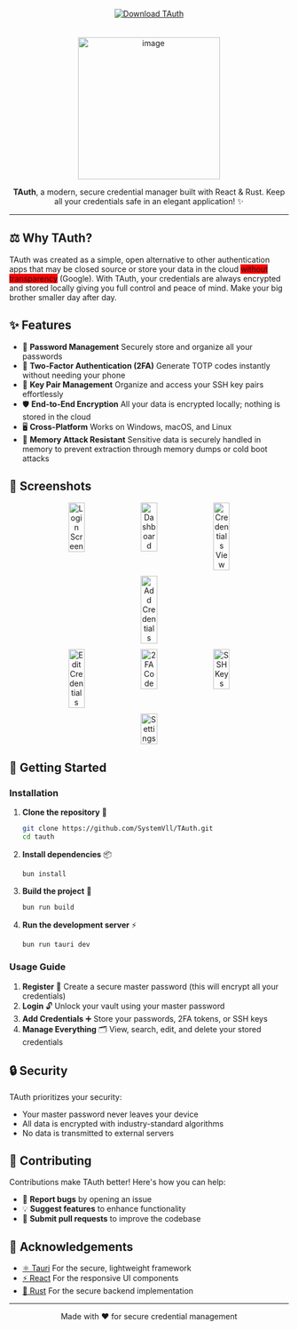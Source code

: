 <p align="center">
  <a href="https://github.com/SystemVll/TAuth/releases/latest" target="_blank">
    <img src="https://img.shields.io/badge/⬇️%20Download%20Latest-TAuth-blueviolet?style=for-the-badge&logo=github" alt="Download TAuth" style="margin-bottom: 20px;"/>
  </a>
</p>

<div align="center">
  <img width="256" height="256" alt="image" src="https://github.com/user-attachments/assets/31ca86d6-776c-4206-9c6d-cf6693cd3073" />
</div>

<div align="center">
  <p><b>TAuth</b>, a modern, secure credential manager built with React & Rust. Keep all your credentials safe in an elegant application! ✨</p>
</div>

<hr/>

## ⚖️ Why TAuth?

TAuth was created as a simple, open alternative to other authentication apps that may be closed source or store your data in the cloud <span style="background-color: red;">without transparency</span> (Google). With TAuth, your credentials are always encrypted and stored locally giving you full control and peace of mind. Make your big brother smaller day after day.

## ✨ Features

-   🔑 **Password Management**   Securely store and organize all your passwords
-   🔢 **Two-Factor Authentication (2FA)**   Generate TOTP codes instantly without needing your phone
-   🔐 **Key Pair Management**   Organize and access your SSH key pairs effortlessly
-   🛡️ **End-to-End Encryption**   All your data is encrypted locally; nothing is stored in the cloud
-   🖥️ **Cross-Platform**   Works on Windows, macOS, and Linux
-   💾 **Memory Attack Resistant**   Sensitive data is securely handled in memory to prevent extraction through memory dumps or cold boot attacks

## 📸 Screenshots
<div align="center">
    <div style="display: flex; flex-wrap: wrap; gap: 10px; justify-content: center; margin-bottom: 10px;"> 
      <img src="https://github.com/user-attachments/assets/10431ca1-f7fc-4daa-8093-40b153f0ead8" alt="Login Screen" width="24%" style="border-radius: 5px;"/> 
      <img src="https://github.com/user-attachments/assets/32057b28-24de-45fa-8fd8-baa48c8f7439" alt="Dashboard" width="24%" style="border-radius: 5px;"/> 
      <img src="https://github.com/user-attachments/assets/d45b71d2-54ea-40e0-9e80-73896788afc2" alt="Credentials View" width="24%" style="border-radius: 5px;"/> 
      <img src="https://github.com/user-attachments/assets/2caf003b-89c5-44cd-880e-074e00639d4b" alt="Add Credentials" width="24%" style="border-radius: 5px;"/> 
    </div>
    <div style="display: flex; flex-wrap: wrap; gap: 10px; justify-content: center;">
      <img src="https://github.com/user-attachments/assets/c428982f-405c-4b52-82a5-74200fa6da94" alt="Edit Credentials" width="24%" style="border-radius: 5px;"/>
      <img src="https://github.com/user-attachments/assets/bf122aca-24b0-4198-a11d-bb54d829f10e" alt="2FA Code" width="24%" style="border-radius: 5px;"/>
      <img src="https://github.com/user-attachments/assets/78ed442d-58fc-43a3-a69b-9108d200b610" alt="SSH Keys" width="24%" style="border-radius: 5px;"/>
      <img src="https://github.com/user-attachments/assets/69163b98-2d0d-4f75-a9dd-cb65238eb193" alt="Settings" width="24%" style="border-radius: 5px;"/>
    </div>
</div>

## 🚀 Getting Started

### Installation

1. **Clone the repository** 📂

    ```sh
    git clone https://github.com/SystemVll/TAuth.git
    cd tauth
    ```

2. **Install dependencies** 📦

    ```sh
    bun install
    ```

3. **Build the project** 🔨

    ```sh
    bun run build
    ```

4. **Run the development server** ⚡
    ```sh
    bun run tauri dev
    ```

### Usage Guide

1. **Register** 📝   Create a secure master password (this will encrypt all your credentials)
2. **Login** 🔓   Unlock your vault using your master password
3. **Add Credentials** ➕   Store your passwords, 2FA tokens, or SSH keys
4. **Manage Everything** 🗂️   View, search, edit, and delete your stored credentials

## 🔒 Security

TAuth prioritizes your security:

-   Your master password never leaves your device
-   All data is encrypted with industry-standard algorithms
-   No data is transmitted to external servers

## 👥 Contributing

Contributions make TAuth better! Here's how you can help:

-   🐛 **Report bugs** by opening an issue
-   💡 **Suggest features** to enhance functionality
-   🧪 **Submit pull requests** to improve the codebase

## 🙏 Acknowledgements

-   [⚛️ Tauri](https://tauri.app/)   For the secure, lightweight framework
-   [⚡ React](https://reactjs.org/)   For the responsive UI components
-   [🦀 Rust](https://www.rust-lang.org/)   For the secure backend implementation

---

<div align="center">
  <p>Made with ❤️ for secure credential management</p>
</div>
